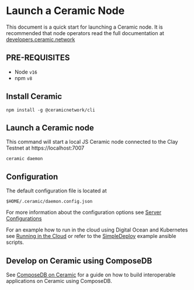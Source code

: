 # Launch a Ceramic Node

This document is a quick start for launching a Ceramic node.  It is recommended that node operators read the full documentation at [developers.ceramic.network](https://developers.ceramic.network/)

## PRE-REQUISITES

* Node `v16`
* npm `v8`

## Install Ceramic

`npm install -g @ceramicnetwork/cli`

## Launch a Ceramic node

This command will start a local JS Ceramic node connected to the Clay Testnet at https://localhost:7007

`ceramic daemon`

## Configuration

The default configuration file is located at 

`$HOME/.ceramic/daemon.config.json`

For more information about the configuration options see [Server Configurations](https://developers.ceramic.network/docs/composedb/guides/composedb-server/server-configurations)

For an example how to run in the cloud using Digital Ocean and Kubernetes see [Running in the Cloud](https://developers.ceramic.network/docs/composedb/guides/composedb-server/running-in-the-cloud) or refer to the [SimpleDeploy](https://github.com/ceramicstudio/simpledeploy) example ansible scripts.

## Develop on Ceramic using ComposeDB

See [ComposeDB on Ceramic](https://composedb.js.org/) for a guide on how to build interoperable applications on Ceramic using ComposeDB.
